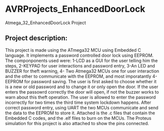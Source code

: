 # AVRProjects_EnhancedDoorLock
Atmega_32_EnhancedDoorLock Project

## Project description: 
This project is made using the ATmega32 MCU using Embedded C language. It implements a password controlled door lock using EEPROM.
The componponents used were: 1-LCD as a GUI for the user telling him the steps, 2-KEYPAD for user interactions and password entry, 3-An LED and BUZZER for theft warning, 4- Two Atmega32 MCUs one for user interaction and the other to communicate with the EEPROM, and most imporatantly 4-EEPROM for password saving.
The user is first asked to choose whether it is a new or old password and to change it or only open the door. If the user enters the passowrd correctly the door will open, if not the buzzer works to warn about this theft operation. The user is allowed to enter the password incorrectly for two times the third time system lockdown happens.
After correct password entry, using UART the two MCUs communicate and send the data to the EEPROM to store it.
Attached is the .c files that contain the Embedded C codes, and the .elf files to burn on the MCUs. 
The Proteus simulation for this project is also attached to show the pins connected.
